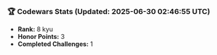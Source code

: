 ### 🏆 Codewars Stats (Updated: 2025-06-30 02:46:55 UTC)

- **Rank:** 8 kyu
- **Honor Points:** 3
- **Completed Challenges:** 1
